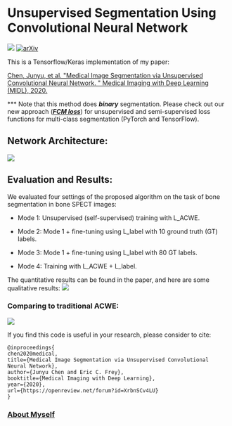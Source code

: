 # Unsupervised Segmentation Using Convolutional Neural Network

<a href="https://opensource.org/licenses/MIT"><img src="https://img.shields.io/badge/License-MIT-yellow.svg"></a> [![arXiv](https://img.shields.io/badge/arXiv-2001.10155-b31b1b.svg)](https://arxiv.org/abs/2001.10155)

This is a Tensorflow/Keras implementation of my paper:

<a href="https://openreview.net/forum?id=XrbnSCv4LU">Chen, Junyu, et al. "Medical Image Segmentation via Unsupervised Convolutional Neural Network. " Medical Imaging with Deep Learning (MIDL), 2020.</a>

*** Note that this method does ***binary*** segmentation. Please check out our new approach (<a href="https://github.com/junyuchen245/Semi-supervised_FCM_Loss_for_Segmentation">***FCM loss***</a>) for unsupervised and semi-supervised loss functions for multi-class segmentation (PyTorch and TensorFlow).</span>


## Network Architecture:
![](https://github.com/junyuchen245/Unsuprevised_Seg_via_CNN/blob/master/pics/model.png)

## Evaluation and Results:
We evaluated four settings of the proposed algorithm on the task of bone segmentation in bone SPECT images:

* Mode 1: Unsupervised (self-supervised) training with L_ACWE.

* Mode 2: Mode 1 + fine-tuning using L_label with 10 ground truth (GT) labels.

* Mode 3: Mode 1 + fine-tuning using L_label with 80 GT labels.

* Mode 4: Training with L_ACWE + L_label.

The quantitative results can be found in the paper, and here are some qualitative results:
![](https://github.com/junyuchen245/Unsuprevised_Seg_via_CNN/blob/master/pics/seg_results.png)

### Comparing to traditional ACWE:
![](https://github.com/junyuchen245/Unsuprevised_Seg_via_CNN/blob/master/pics/example.png)

If you find this code is useful in your research, please consider to cite:

    @inproceedings{
    chen2020medical,
    title={Medical Image Segmentation via Unsupervised Convolutional Neural Network},
    author={Junyu Chen and Eric C. Frey},
    booktitle={Medical Imaging with Deep Learning},
    year={2020},
    url={https://openreview.net/forum?id=XrbnSCv4LU}
    }

### <a href="https://junyuchen245.github.io"> About Myself</a>
